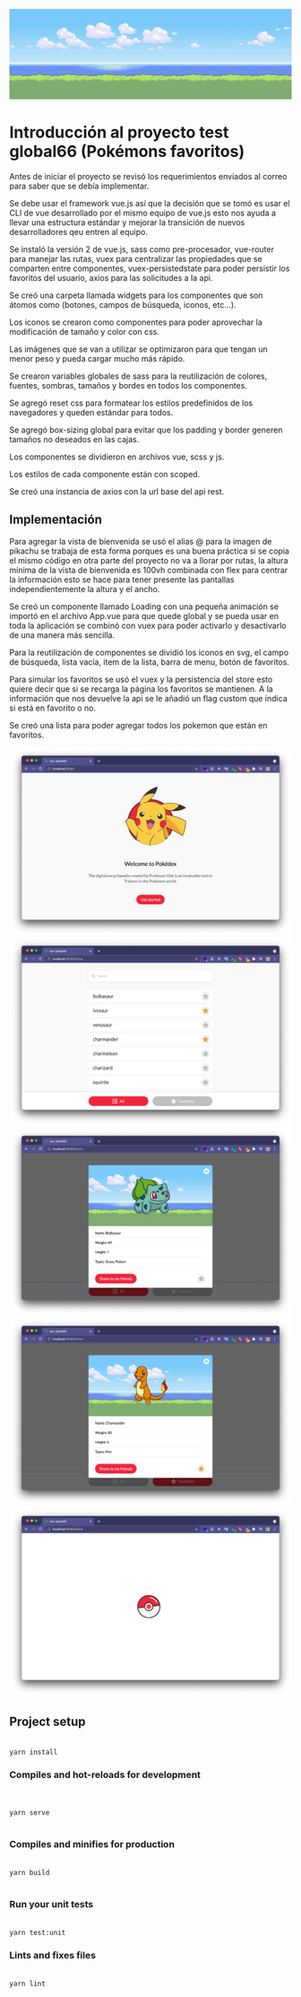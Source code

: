 ![](https://raw.githubusercontent.com/andercard/pokemons-view/master/src/assets/images/banner.jpeg)

#  Introducción al proyecto test global66 (Pokémons favoritos)

Antes de iniciar el proyecto se revisó los requerimientos enviados al correo para saber que se debía implementar.

Se debe usar el framework vue.js así que la decisión que se tomó es usar el CLI de vue desarrollado por el mismo equipo de vue.js esto nos ayuda a llevar una estructura estándar y mejorar la transición de nuevos desarrolladores qeu entren al equipo.

Se instaló la versión 2 de vue.js, sass como pre-procesador, vue-router para manejar las rutas, vuex para centralizar las propiedades que se comparten entre componentes, vuex-persistedstate para poder persistir los favoritos del usuario, axios para las solicitudes a la api.

Se creó una carpeta llamada widgets para los componentes que son átomos como (botones, campos de búsqueda, iconos, etc...).

Los iconos se crearon como componentes para poder aprovechar la modificación de tamaño y color con css.
  

Las imágenes que se van a utilizar se optimizaron para que tengan un menor peso y pueda cargar mucho más rápido.

Se crearon variables globales de sass para la reutilización de colores, fuentes, sombras, tamaños y bordes en todos los componentes.

Se agregó reset css para formatear los estilos predefinidos de los navegadores y queden estándar para todos.

Se agregó box-sizing global para evitar que los padding y border generen tamaños no deseados en las cajas.

Los componentes se dividieron en archivos vue, scss y js.

Los estilos de cada componente están con scoped.

Se creó una instancia de axios con la url base del api rest.

##  Implementación

Para agregar la vista de bienvenida se usó el alias @ para la imagen de pikachu se trabaja de esta forma porques es una buena práctica si se copia el mismo código en otra parte del proyecto no va a llorar por rutas, la altura mínima de la vista de bienvenida es 100vh combinada con flex para centrar la información esto se hace para tener presente las pantallas independientemente la altura y el ancho.

Se creó un componente llamado Loading con una pequeña animación se importó en el archivo App.vue para que quede global y se pueda usar en toda la aplicación se combinó con vuex para poder activarlo y desactivarlo de una manera más sencilla.

Para la reutilización de componentes se dividió los iconos en svg, el campo de búsqueda,  lista vacía, item de la lista, barra de menu, botón de favoritos.

Para simular los favoritos se usó el vuex y la persistencia del store esto quiere decir que si se recarga la página los favoritos se mantienen. A la información que nos devuelve la api  se le añadió un flag custom que indica si está en favorito o no. 

Se creó una lista para poder agregar todos los pokemon que están en favoritos.

![](https://raw.githubusercontent.com/andercard/pokemons-view/master/src/assets/screenshots/01.png)
![](https://raw.githubusercontent.com/andercard/pokemons-view/master/src/assets/screenshots/02.png)
![](https://raw.githubusercontent.com/andercard/pokemons-view/master/src/assets/screenshots/03.png)
![](https://raw.githubusercontent.com/andercard/pokemons-view/master/src/assets/screenshots/04.png)
![](https://raw.githubusercontent.com/andercard/pokemons-view/master/src/assets/screenshots/05.png)

##  Project setup

```

yarn install

```
  

###  Compiles and hot-reloads for development


```


yarn serve


```

###  Compiles and minifies for production


```

yarn build


```


###  Run your unit tests


```

yarn test:unit

```


###  Lints and fixes files

```

yarn lint

```
